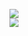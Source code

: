 [![](https://img.shields.io/badge/Made%20With-Github%20Spray-lightgrey.svg?style=for-the-badge&logo=github)](https://github.com/Annihil/github-spray#16184)  
[![](https://i.imgur.com/2DrTn0Z.gif)](https://github.com/Annihil/github-spray)